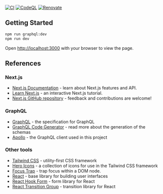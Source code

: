 [![CI](https://github.com/rheinklang/website/actions/workflows/ci.yaml/badge.svg)](https://github.com/rheinklang/website/actions/workflows/ci.yaml) [![CodeQL](https://github.com/rheinklang/website/actions/workflows/codeql-analysis.yml/badge.svg)](https://github.com/rheinklang/website/actions/workflows/codeql-analysis.yml) [![Renovate](https://img.shields.io/badge/Renovate-enabled-blue.svg)](https://renovatebot.com)

## Getting Started

```bash
npm run graphql:dev
npm run dev
```

Open [http://localhost:3000](http://localhost:3000) with your browser to view the page.

## References

### Next.js

- [Next.js Documentation](https://nextjs.org/docs) - learn about Next.js features and API.
- [Learn Next.js](https://nextjs.org/learn) - an interactive Next.js tutorial.
- [Next.js GitHub repository](https://github.com/vercel/next.js/) - feedback and contributions are welcome!

### GraphQL

- [GraphQL](https://graphql.org/) - the specification for GraphQL
- [GraphQL Code Generator](https://www.graphql-code-generator.com/) - read more about the generation of the schemas
- [Apollo](https://www.apollographql.com/) - the GraphQL client used in this project

### Other tools

- [Tailwind CSS](https://tailwindcss.com/) - utility-first CSS framework
- [Hero Icons](https://heroicons.dev/) - a collection of icons for use in the Tailwind CSS framework
- [Focus Trap](https://github.com/focus-trap/focus-trap) - trap focus within a DOM node.
- [React](https://reactjs.org/) - base library for building user interfaces
- [React Hook Form](https://react-hook-form.com/) - form library for React
- [React Transition Group](https://reactcommunity.org/react-transition-group) - transition library for React
